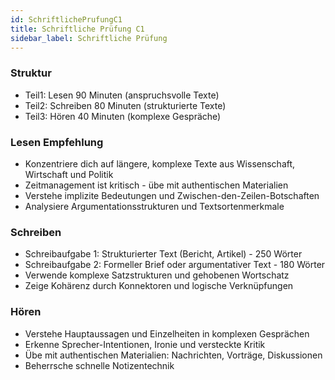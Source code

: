 ```yaml
---
id: SchriftlichePrufungC1
title: Schriftliche Prüfung C1
sidebar_label: Schriftliche Prüfung
---
```


### Struktur

- Teil1: Lesen 90 Minuten (anspruchsvolle Texte)
- Teil2: Schreiben 80 Minuten (strukturierte Texte)
- Teil3: Hören 40 Minuten (komplexe Gespräche)

### Lesen Empfehlung

- Konzentriere dich auf längere, komplexe Texte aus Wissenschaft, Wirtschaft und Politik
- Zeitmanagement ist kritisch - übe mit authentischen Materialien
- Verstehe implizite Bedeutungen und Zwischen-den-Zeilen-Botschaften
- Analysiere Argumentationsstrukturen und Textsortenmerkmale

### Schreiben

- Schreibaufgabe 1: Strukturierter Text (Bericht, Artikel) - 250 Wörter
- Schreibaufgabe 2: Formeller Brief oder argumentativer Text - 180 Wörter
- Verwende komplexe Satzstrukturen und gehobenen Wortschatz
- Zeige Kohärenz durch Konnektoren und logische Verknüpfungen

### Hören

- Verstehe Hauptaussagen und Einzelheiten in komplexen Gesprächen
- Erkenne Sprecher-Intentionen, Ironie und versteckte Kritik
- Übe mit authentischen Materialien: Nachrichten, Vorträge, Diskussionen
- Beherrsche schnelle Notizentechnik